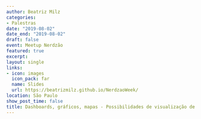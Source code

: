 ```yaml
---
author: Beatriz Milz
categories:
- Palestras
date: "2019-08-02"
date_end: "2019-08-02"
draft: false
event: Meetup Nerdzão
featured: true
excerpt: 
layout: single
links:
- icon: images
  icon_pack: far
  name: Slides
  url: https://beatrizmilz.github.io/NerdzaoWeek/
location: São Paulo
show_post_time: false
title: Dashboards, gráficos, mapas - Possibilidades de visualização de dados com R
---
```

